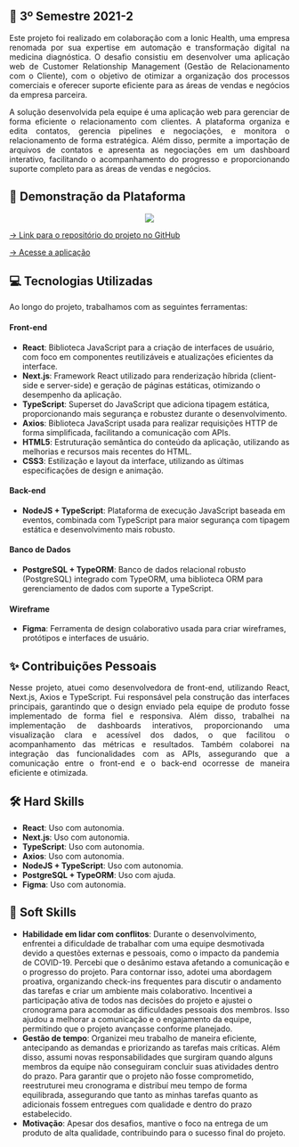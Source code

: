 ## 📝 3º Semestre 2021-2

<p align="justify">
Este projeto foi realizado em colaboração com a Ionic Health, uma empresa renomada por sua expertise em automação e transformação digital na medicina diagnóstica. O desafio consistiu em 
desenvolver uma aplicação web de Customer Relationship Management (Gestão de Relacionamento com o Cliente), com o objetivo de otimizar a organização dos processos comerciais e oferecer 
suporte eficiente para as áreas de vendas e negócios da empresa parceira.
</p>

<p align="justify">
A solução desenvolvida pela equipe é uma aplicação web para gerenciar de forma eficiente o relacionamento com clientes. A plataforma organiza e edita contatos, gerencia pipelines e 
negociações, e monitora o relacionamento de forma estratégica. Além disso, permite a importação de arquivos de contatos e apresenta as negociações em um dashboard interativo, facilitando 
o acompanhamento do progresso e proporcionando suporte completo para as áreas de vendas e negócios.
</p>

## 🚀 Demonstração da Plataforma

<p align="center">
  <img src="https://github.com/deborafaria01/TG-fatec/blob/main/Gifs/%234-archive-won-dashboard.gif">
</p>

[→ Link para o repositório do projeto no GitHub](https://github.com/deborafaria01/api-sem3-target-crm/tree/main)

[→ Acesse a aplicação](https://targetcrm.vercel.app/)

## 💻 Tecnologias Utilizadas
Ao longo do projeto, trabalhamos com as seguintes ferramentas:

#### Front-end
- **React**: Biblioteca JavaScript para a criação de interfaces de usuário, com foco em componentes reutilizáveis e atualizações eficientes da interface.
- **Next.js**: Framework React utilizado para renderização híbrida (client-side e server-side) e geração de páginas estáticas, otimizando o desempenho da aplicação.
- **TypeScript**: Superset do JavaScript que adiciona tipagem estática, proporcionando mais segurança e robustez durante o desenvolvimento.
- **Axios**: Biblioteca JavaScript usada para realizar requisições HTTP de forma simplificada, facilitando a comunicação com APIs.
- **HTML5**: Estruturação semântica do conteúdo da aplicação, utilizando as melhorias e recursos mais recentes do HTML.
- **CSS3**: Estilização e layout da interface, utilizando as últimas especificações de design e animação.

#### Back-end
- **NodeJS + TypeScript**: Plataforma de execução JavaScript baseada em eventos, combinada com TypeScript para maior segurança com tipagem estática e desenvolvimento mais robusto.

#### Banco de Dados
- **PostgreSQL + TypeORM**: Banco de dados relacional robusto (PostgreSQL) integrado com TypeORM, uma biblioteca ORM para gerenciamento de dados com suporte a TypeScript.

#### Wireframe
- **Figma**: Ferramenta de design colaborativo usada para criar wireframes, protótipos e interfaces de usuário.

## ✨ Contribuições Pessoais

<p align="justify">
Nesse projeto, atuei como desenvolvedora de front-end, utilizando React, Next.js, Axios e TypeScript. Fui responsável pela construção das interfaces principais, garantindo que o design 
enviado pela equipe de produto fosse implementado de forma fiel e responsiva. Além disso, trabalhei na implementação de dashboards interativos, proporcionando uma visualização clara e 
acessível dos dados, o que facilitou o acompanhamento das métricas e resultados. Também colaborei na integração das funcionalidades com as APIs, assegurando que a comunicação entre o 
front-end e o back-end ocorresse de maneira eficiente e otimizada.
</p>

## 🛠️ Hard Skills

- **React**: Uso com autonomia.
- **Next.js**: Uso com autonomia.
- **TypeScript**: Uso com autonomia.
- **Axios**: Uso com autonomia.
- **NodeJS + TypeScript**: Uso com autonomia.
- **PostgreSQL + TypeORM**: Uso com ajuda.
- **Figma**: Uso com autonomia.

## 🌱 Soft Skills

- **Habilidade em lidar com conflitos**: Durante o desenvolvimento, enfrentei a dificuldade de trabalhar com uma equipe desmotivada devido a questões externas e pessoais, como o impacto 
da pandemia de COVID-19. Percebi que o desânimo estava afetando a comunicação e o progresso do projeto. Para contornar isso, adotei uma abordagem proativa, organizando check-ins 
frequentes para discutir o andamento das tarefas e criar um ambiente mais colaborativo. Incentivei a participação ativa de todos nas decisões do projeto e ajustei o cronograma para 
acomodar as dificuldades pessoais dos membros. Isso ajudou a melhorar a comunicação e o engajamento da equipe, permitindo que o projeto avançasse conforme planejado.
- **Gestão de tempo**: Organizei meu trabalho de maneira eficiente, antecipando as demandas e priorizando as tarefas mais críticas. Além disso, assumi novas responsabilidades que 
surgiram quando alguns membros da equipe não conseguiram concluir suas atividades dentro do prazo. Para garantir que o projeto não fosse comprometido, reestruturei meu cronograma e 
distribuí meu tempo de forma equilibrada, assegurando que tanto as minhas tarefas quanto as adicionais fossem entregues com qualidade e dentro do prazo estabelecido.
- **Motivação**: Apesar dos desafios, mantive o foco na entrega de um produto de alta qualidade, contribuindo para o sucesso final do projeto.



